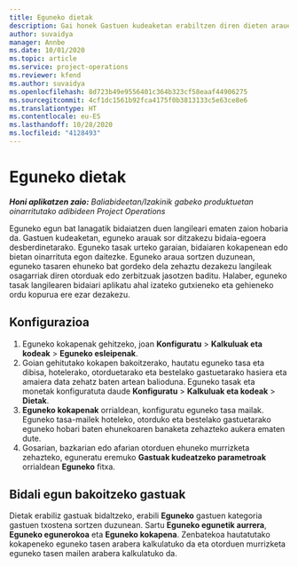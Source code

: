 ```yaml
---
title: Eguneko dietak
description: Gai honek Gastuen kudeaketan erabiltzen diren dieten arauei buruzko informazioa eskaintzen du.
author: suvaidya
manager: Annbe
ms.date: 10/01/2020
ms.topic: article
ms.service: project-operations
ms.reviewer: kfend
ms.author: suvaidya
ms.openlocfilehash: 8d723b49e9556401c364b323cf58eaaf44906275
ms.sourcegitcommit: 4cf1dc1561b92fca4175f0b3813133c5e63ce8e6
ms.translationtype: HT
ms.contentlocale: eu-ES
ms.lasthandoff: 10/28/2020
ms.locfileid: "4128493"
---
```

# <a name="per-diems"></a>Eguneko dietak

_**Honi aplikatzen zaio:** Baliabideetan/Izakinik gabeko produktuetan oinarritutako adibideen Project Operations_


Eguneko egun bat lanagatik bidaiatzen duen langileari ematen zaion hobaria da. Gastuen kudeaketan, eguneko arauak sor ditzakezu bidaia-egoera desberdinetarako. Eguneko tasak urteko garaian, bidaiaren kokapenean edo bietan oinarrituta egon daitezke. Eguneko araua sortzen duzunean, eguneko tasaren ehuneko bat gordeko dela zehaztu dezakezu langileak osagarriak diren otorduak edo zerbitzuak jasotzen baditu. Halaber, eguneko tasak langilearen bidaiari aplikatu ahal izateko gutxieneko eta gehieneko ordu kopurua ere ezar dezakezu.

## <a name="configuration"></a>Konfigurazioa 

1. Eguneko kokapenak gehitzeko, joan **Konfiguratu** > **Kalkuluak eta kodeak** > **Eguneko esleipenak**.
2. Goian gehitutako kokapen bakoitzerako, hautatu eguneko tasa eta dibisa, hotelerako, otorduetarako eta bestelako gastuetarako hasiera eta amaiera data zehatz baten artean balioduna. Eguneko tasak eta monetak konfiguratuta daude **Konfiguratu** > **Kalkuluak eta kodeak** > **Dietak**.
3. **Eguneko kokapenak** orrialdean, konfiguratu eguneko tasa mailak. Eguneko tasa-mailek hoteleko, otorduko eta bestelako gastuetarako eguneko hobari baten ehunekoaren banaketa zehazteko aukera ematen dute. 
4. Gosarian, bazkarian edo afarian otorduen ehuneko murrizketa zehazteko, eguneratu eremuko **Gastuak kudeatzeko parametroak** orrialdean **Eguneko** fitxa. 
    
## <a name="submit-expenses-using-per-diem"></a>Bidali egun bakoitzeko gastuak
Dietak erabiliz gastuak bidaltzeko, erabili **Eguneko** gastuen kategoria gastuen txostena sortzen duzunean. Sartu **Eguneko egunetik aurrera**, **Eguneko egunerokoa** eta **Eguneko kokapena**. Zenbatekoa hautatutako kokapeneko eguneko tasen arabera kalkulatuko da eta otorduen murrizketa eguneko tasen mailen arabera kalkulatuko da.
